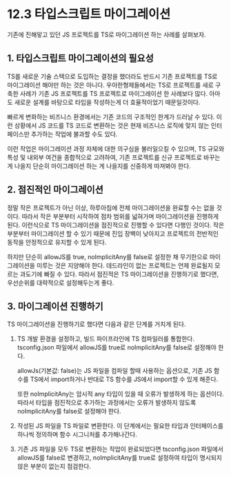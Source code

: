 # 12.3 타입스크립트 마이그레이션

기존에 진해앟고 있던 JS 프로젝트를 TS로 마이그레이션 하는 사례를 살펴보자.

## 1. 타입스크립트 마이그레이션의 필요성

TS를 새로운 기술 스택으로 도입하는 결정을 했더라도 반드시 기존 프로젝트를 TS로 마이그레이션 해야만 하는 것은 아니다. 우아한형제들에서는 TS로 프로젝트를 새로 구축한 사례가 기존 JS 프로젝트를 TS 프로젝트로 마이그레이션 한 사례보다 많다. 아마도 새로운 설계를 바탕으로 타입을 작성하는게 더 효율적이었기 때문일것이다.

빠르게 변화하는 비즈니스 환경에서는 기존 코드의 구조적인 한계가 드러날 수 있다. 이런 상황에서 JS 코드를 TS 코드로 변환하는 것은 현재 비즈니스 로직에 맞지 않는 인터페이스만 추가하는 작업에 불과할 수도 있다.

이런 작업은 마이그레이션 과정 자체에 대한 의구심을 불러일으킬 수 있으며, TS 규모와 특성 및 내외부 여건을 종합적으로 고려하여, 기존 프로젝트를 신규 프로젝트로 바꾸는게 나을지 단순히 마이그레이션 하는 게 나을지를 신중하게 따져봐야 한다.

## 2. 점진적인 마이그레이션

정말 작은 프로젝트가 아닌 이상, 하루아침에 전체 마이그레이션을 완료할 수는 없을 것이다. 따라서 작은 부분부터 시작하여 점차 범위를 넓혀가며 마이그레이션을 진행하게 된다. 이런식으로 TS 마이그레이션을 점진적으로 진행할 수 있다면 다행인 것이다. 작은 부분부터 마이그레이션 할 수 있기 때문에 진입 장벽이 낮아지고 프로젝트의 전반적인 동작을 안정적으로 유지할 수 있게 된다.

하지만 단순히 allowJS를 true, noImplicitAny를 false로 설정한 채 무기한으로 마이그레이션을 미루는 것은 지양해야 한다. 데드라인이 없는 프로젝트는 언제 완료될지 모르는 과도기에 빠질 수 있다. 따라서 점진적은 TS 마이그레이션을 진행하기로 했다면, 우선순위를 대략적으로 설정해두는게 좋다.

## 3. 마이그레이션 진행하기

TS 마이그레이션을 진행하기로 했다면 다음과 같은 단계를 거치게 된다.

1. TS 개발 환경을 설정하고, 빌드 파이프라인에 TS 컴파일러를 통합한다. tsconfig.json 파일에서 allowJS를 true로 noImplicitAny를 false로 설정해야 한다.<br>

   allowJs(기본값: false)는 JS 파일을 컴파일 할때 사용하는 옵션으로, 기존 JS 함수를 TS에서 import하거나 반대로 TS 함수를 JS에서 import할 수 있게 해준다.<br>

   또한 noImplicitAny는 암시적 any 타입이 있을 때 오류가 발생하게 하는 옵션이다. 따라서 타입을 점진적으로 추가하는 과정에서는 오류가 발생하지 않도록 noImplicitAny를 false로 설정해야 한다.

2. 작성된 JS 파일을 TS 파일로 변환한다. 이 단계에서는 필요한 타입과 인터페이스를 하나씩 정의하며 함수 시그니처를 추가해나간다.

3. 기존 JS 파일을 모두 TS로 변환하는 작업이 완료되었다면 tsconfig.json 파일에서 allowJS를 false로 변경하고, noImplicitAny를 true로 설정하여 타입이 명시되지 않은 부분이 없는지 점검한다.
